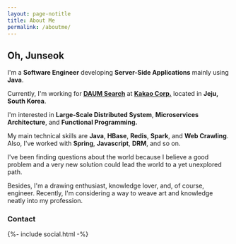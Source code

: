 ```yaml
---
layout: page-notitle
title: About Me
permalink: /aboutme/
---
```


Oh, Junseok
---

I'm a **Software Engineer** developing **Server-Side Applications** mainly using **Java**.

Currently, I'm working for **[DAUM Search][DAUM]** at **[Kakao Corp.][Kakao Corp.]** located in **Jeju, South Korea**.

I'm interested in **Large-Scale Distributed System**, **Microservices Architecture**, and **Functional Programming.**

My main technical skills are **Java**, **HBase**, **Redis**, **Spark**, and **Web Crawling**. Also, I've worked with **Spring**, **Javascript**, **DRM**, and so on. 

I've been finding questions about the world because I believe a good problem and a very new solution could lead the world to a yet unexplored path.

Besides, I'm a drawing enthusiast, knowledge lover, and, of course, engineer. Recently, I'm considering a way to weave art and knowledge neatly into my profession.

### Contact
<div class="wrapper">
    {%- include social.html -%}
</div>

[DAUM]: https://www.daum.net/
[Kakao Corp.]: https://www.kakaocorp.com/